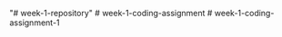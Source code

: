 "# week-1-repository" 
#   w e e k - 1 - c o d i n g - a s s i g n m e n t  
 #   w e e k - 1 - c o d i n g - a s s i g n m e n t - 1  
 